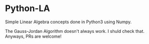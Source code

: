# Python-LA

Simple Linear Algebra concepts done in Python3 using Numpy.

The Gauss-Jordan Algorithm doesn't always work. I shuld check that. Anyways, PRs are welcome!
